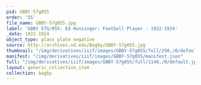 ```yaml
---
pid: GBBY-57g055
order: '55'
file_name: GBBY-57g055.jpg
label: 'GBBY 57G/055: Ed Hunsinger: Football Player - 1922-1924'
_date: 1922-1924
object_type: glass plate negative
source: http://archives.nd.edu/Bagby/GBBY-57g055.jpg
thumbnail: "/img/derivatives/iiif/images/GBBY-57g055/full/250,/0/default.jpg"
manifest: "/img/derivatives/iiif/images/GBBY-57g055/manifest.json"
full: "/img/derivatives/iiif/images/GBBY-57g055/full/1140,/0/default.jpg"
layout: generic_collection_item
collection: bagby
---
```


